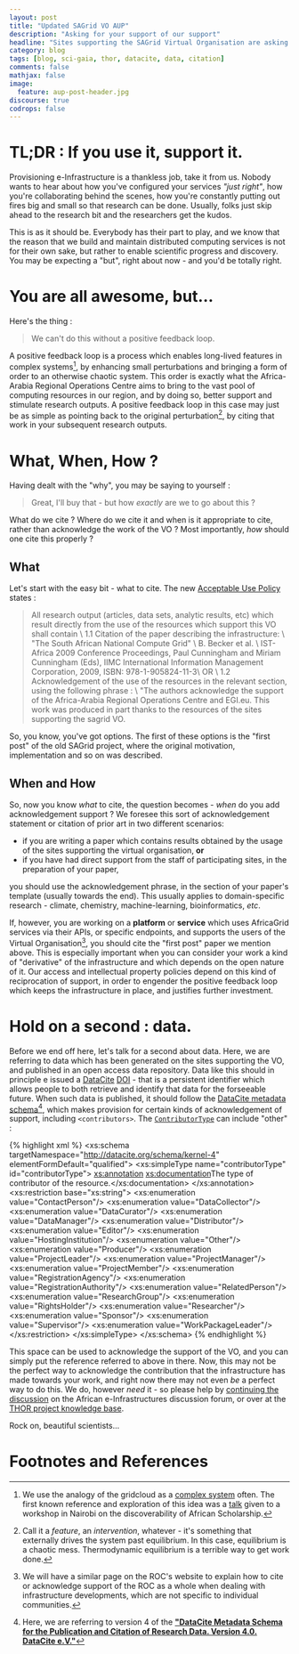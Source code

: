 ```yaml
---
layout: post
title: "Updated SAGrid VO AUP"
description: "Asking for your support of our support"
headline: "Sites supporting the SAGrid Virtual Organisation are asking members to do them a solid."
category: blog
tags: [blog, sci-gaia, thor, datacite, data, citation]
comments: false
mathjax: false
image:
  feature: aup-post-header.jpg
discourse: true
codrops: false
---
```


# TL;DR : If you use it, support it.

Provisioning e-Infrastructure is a thankless job, take it from us. Nobody wants to hear about how you've configured your services _"just right"_, how you're collaborating behind the scenes, how you're constantly putting out fires big and small so that research can be done. Usually, folks just skip ahead to the research bit and the researchers get the kudos.

This is  as it should be. Everybody has their part to play, and we know that the reason that we build and maintain distributed computing services is not for their own sake, but rather to enable scientific progress and discovery. You may be expecting a "but", right about now - and you'd be totally right.

#  You are all awesome, but...

Here's the thing :

> We can't do this without a positive feedback loop.

A positive feedback loop is a process which enables long-lived features in complex systems[^feedback], by enhancing small perturbations and bringing a form of order to an otherwise chaotic system. This order is exactly what the Africa-Arabia Regional Operations Centre aims to bring to the vast pool of computing resources in our region, and by doing so, better support and stimulate research outputs. A positive feedback loop in this case may just be as simple as pointing back to the original perturbation[^feature], by citing that work in your subsequent research outputs.

# What, When, How ?

Having dealt with the "why", you may be saying to yourself :

> Great, I'll buy that - but how _exactly_ are we to go about this ?

What do we cite ? Where do we cite it and when is it appropriate to cite, rather than acknowledge the work of the VO ? Most importantly, _how_ should one cite this properly ?

## What

Let's start with the easy bit - what to cite. The new [Acceptable Use Policy](https://voms.sagrid.ac.za:8443/voms/sagrid/aup/load.action) states :

> All research output (articles, data sets, analytic results, etc) which result directly from the use of the resources which support this VO shall contain \\
  1.1 Citation of the paper describing the infrastructure: \\
      "The South African National Compute Grid" \\
      B. Becker et al. \\
      IST-Africa 2009 Conference Proceedings, Paul Cunningham and Miriam Cunningham (Eds), IIMC International  Information Management Corporation, 2009, ISBN: 978-1-905824-11-3\\
  OR \\
  1.2 Acknowledgement of the use of the resources in the relevant section, using the following phrase : \\
     "The authors acknowledge the support of the Africa-Arabia Regional Operations Centre and EGI.eu. This work was produced in part thanks to the resources of the sites supporting the sagrid VO.

So, you know, you've got options. The first of these options is the "first post" of the old SAGrid project, where the original motivation, implementation and so on was described.

## When and How

So, now you know _what_ to cite, the question becomes - _when_ do you add acknowledgement support ? We  foresee this sort of acknowledgement statement or citation of prior art in two different scenarios:

  * if you are writing a paper which contains results obtained by the usage of the sites supporting the virtual organisation, **or**
  * if you have had direct support from the staff of participating sites, in the preparation of your paper,

you should use the acknowledgement phrase, in the section of your paper's template (usually towards the end). This usually applies to domain-specific research - climate, chemistry, machine-learning, bioinformatics, _etc_.

If, however, you are working on a **platform** or **service** which uses AfricaGrid services via  their APIs, or specific endpoints, and supports the users of  the Virtual Organisation[^AAROCCite], you should cite the "first post" paper we mention above. This is especially important when you can consider your work a kind of "derivative" of the infrastructure and which depends on the open nature of it. Our access and intellectual property policies depend on this kind of reciprocation of support, in order to engender the positive feedback loop which keeps the infrastructure in place, and justifies further investment.

# Hold on a second : data.

Before we end off here, let's talk for a second about data. Here, we are referring to data which has been generated on the sites supporting the VO, and published in an open access data repository. Data like this should in principle e issued a [DataCite](http://datacite.org) [DOI](https://www.datacite.org/dois.html) - that is a persistent identifier which allows people to both retrieve and identify that data for the forseeable future. When such data is published, it should follow the [DataCite metadata schema](https://schema.labs.datacite.org/meta/kernel-4.0/)[^DataCiteSchema4], which makes provision for certain kinds of acknowledgement of support, including `<contributors>`. The [`ContributorType`](https://schema.labs.datacite.org/meta/kernel-4.0/include/datacite-contributorType-v4.xsd) can include "other" :

{% highlight xml %}
<xs:schema targetNamespace="http://datacite.org/schema/kernel-4" elementFormDefault="qualified">
  <xs:simpleType  name="contributorType" id="contributorType">
    <xs:annotation>
      <xs:documentation>The type of contributor of the resource.</xs:documentation>
    </xs:annotation>
    <xs:restriction base="xs:string">
    <xs:enumeration value="ContactPerson"/>
    <xs:enumeration value="DataCollector"/>
    <xs:enumeration value="DataCurator"/>
    <xs:enumeration value="DataManager"/>
    <xs:enumeration value="Distributor"/>
    <xs:enumeration value="Editor"/>
    <xs:enumeration value="HostingInstitution"/>
    <xs:enumeration value="Other"/>
    <xs:enumeration value="Producer"/>
    <xs:enumeration value="ProjectLeader"/>
    <xs:enumeration value="ProjectManager"/>
    <xs:enumeration value="ProjectMember"/>
    <xs:enumeration value="RegistrationAgency"/>
    <xs:enumeration value="RegistrationAuthority"/>
    <xs:enumeration value="RelatedPerson"/>
    <xs:enumeration value="ResearchGroup"/>
    <xs:enumeration value="RightsHolder"/>
    <xs:enumeration value="Researcher"/>
    <xs:enumeration value="Sponsor"/>
    <xs:enumeration value="Supervisor"/>
    <xs:enumeration value="WorkPackageLeader"/>
    </xs:restriction>
  </xs:simpleType>
</xs:schema>
{% endhighlight %}

This space can be used to acknowledge the support of the VO, and you can simply put the reference referred to above in there. Now, this may not be the perfect way to acknowledge the contribution that the infrastructure has made towards your work, and right now there may not even _be_ a perfect way to do this. We do, however _need_ it - so please help by [continuing the discussion](http://discourse.sci-gaia.eu/c/commons) on the African e-Infrastructures discussion forum, or over at the [THOR project knowledge base](https://project-thor.readme.io/).

Rock on, beautiful scientists...

# Footnotes and References

[^feedback]: We use the analogy of the gridcloud as a [complex system](https://en.wikipedia.org/wiki/System_dynamics) often. The first known reference and exploration of this idea was a [talk](https://prezi.com/89bkbbre5vk1/out-of-turbulence-discoverability-of-african-scholarship/) given to a workshop in Nairobi on the discoverability of African Scholarship.
[^feature]: Call it a _feature_, an _intervention_, whatever - it's something that externally drives the system past equilibrium. In this case, equilibrium is a chaotic mess. Thermodynamic equilibrium is a terrible way to get work done.
[^AAROCCite]: We will have a similar page on the ROC's website to explain how to cite or acknowledge support of the ROC as a whole when dealing with infrastructure developments, which are not specific to individual communities.
[^DataCiteSchema4]: Here, we are referring to version 4 of the [**"DataCite Metadata Schema for the Publication and Citation of Research Data. Version 4.0. DataCite e.V."**](https://schema.labs.datacite.org/meta/kernel-4.0/metadata.xsd)
